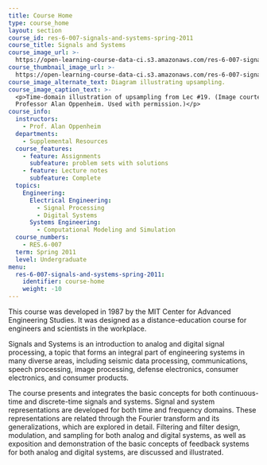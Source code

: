```yaml
---
title: Course Home
type: course_home
layout: section
course_id: res-6-007-signals-and-systems-spring-2011
course_title: Signals and Systems
course_image_url: >-
  https://open-learning-course-data-ci.s3.amazonaws.com/res-6-007-signals-and-systems-spring-2011/a31f0415c6d6d937cc662b4ed8cbbfe4_res-6-007s11.jpg
course_thumbnail_image_url: >-
  https://open-learning-course-data-ci.s3.amazonaws.com/res-6-007-signals-and-systems-spring-2011/ae2b293db02584af37cddcc66341417a_res-6-007s11-th.jpg
course_image_alternate_text: Diagram illustrating upsampling.
course_image_caption_text: >-
  <p>Time-domain illustration of upsampling from Lec #19. (Image courtesy of
  Professor Alan Oppenheim. Used with permission.)</p>
course_info:
  instructors:
    - Prof. Alan Oppenheim
  departments:
    - Supplemental Resources
  course_features:
    - feature: Assignments
      subfeature: problem sets with solutions
    - feature: Lecture notes
      subfeature: Complete
  topics:
    Engineering:
      Electrical Engineering:
        - Signal Processing
        - Digital Systems
      Systems Engineering:
        - Computational Modeling and Simulation
  course_numbers:
    - RES.6-007
  term: Spring 2011
  level: Undergraduate
menu:
  res-6-007-signals-and-systems-spring-2011:
    identifier: course-home
    weight: -10
---
```

This course was developed in 1987 by the MIT Center for Advanced Engineering Studies. It was designed as a distance-education course for engineers and scientists in the workplace.

Signals and Systems is an introduction to analog and digital signal processing, a topic that forms an integral part of engineering systems in many diverse areas, including seismic data processing, communications, speech processing, image processing, defense electronics, consumer electronics, and consumer products.

The course presents and integrates the basic concepts for both continuous-time and discrete-time signals and systems. Signal and system representations are developed for both time and frequency domains. These representations are related through the Fourier transform and its generalizations, which are explored in detail. Filtering and filter design, modulation, and sampling for both analog and digital systems, as well as exposition and demonstration of the basic concepts of feedback systems for both analog and digital systems, are discussed and illustrated.
